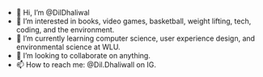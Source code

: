 - 👋 Hi, I’m @DilDhaliwal
- 👀 I’m interested in books, video games, basketball, weight lifting, tech, coding, and the environment.
- 🌱 I’m currently learning computer science, user experience design, and environmental science at WLU.
- 💞️ I’m looking to collaborate on anything.
- 📫 How to reach me: @Dil.Dhaliwall on IG.

<!---
DilDhaliwal/DilDhaliwal is a ✨ special ✨ repository because its `README.md` (this file) appears on your GitHub profile.
You can click the Preview link to take a look at your changes.
--->
